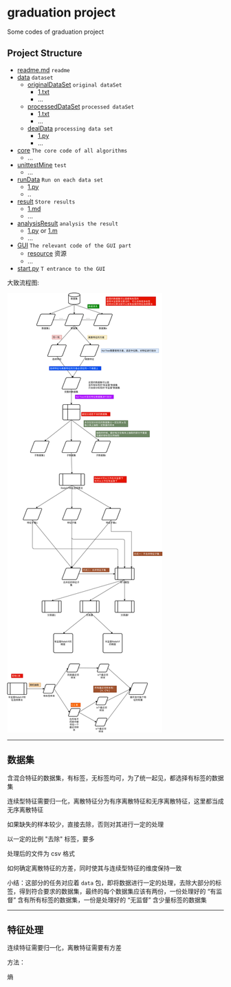 # graduation project

Some codes of graduation project

## Project Structure

* [readme.md](readme.md) ```readme```
* [data](data) ```dataset```
  * [originalDataSet](data/originalDataSet) ```original dataSet```
    * [1.txt](data/originalDataSet/1.txt)
    * ...
  * [processedDataSet](data/processedDataSet) ```processed dataSet```
    * [1.txt](data/processedDataSet/1.txt)
    * ...
  * [dealData](data/dealData) ```processing data set```
    * [1.py](data/dealData/abalone.py)
    * ...
* [core](core) ```The core code of all algorithms```
    * ...
* [unittestMine](unittestMine) ```test```
  * ...
* [runData](runData) ```Run on each data set```
  * [1.py](runData/abalone.py)
  * ..
* [result](result) ```Store results```
  * [1.md](result/abalone.md)
  * ...
* [analysisResult](analysisResult) ```analysis the result```
  * [1.py](analysisResult/abalone.py) or [1.m](analysisResult/abalone.m)
  * ...
* [GUI](GUI) ```The relevant code of the GUI part```
  * [resource](GUI/resource) 资源
  * ...
* [start.py](start.py) ```T entrance to the GUI```

大致流程图:

![流程图](GUI/resource/流程图.png)

---

## 数据集

含混合特征的数据集，有标签，无标签均可，为了统一起见，都选择有标签的数据集

连续型特征需要归一化，离散特征分为有序离散特征和无序离散特征，这里都当成无序离散特征

如果缺失的样本较少，直接去除，否则对其进行一定的处理

以一定的比例  "去除" 标签，要多

处理后的文件为 csv 格式

如何确定离散特征的方差，同时使其与连续型特征的维度保持一致



小结：这部分的任务对应着 ```data``` 包，即将数据进行一定的处理，去除大部分的标签，得到符合要求的数据集，最终的每个数据集应该有两份，一份处理好的 “有监督” 含有所有标签的数据集，一份是处理好的 “无监督” 含少量标签的数据集

---

## 特征处理

连续特征需要归一化，离散特征需要有方差

方法：

熵









